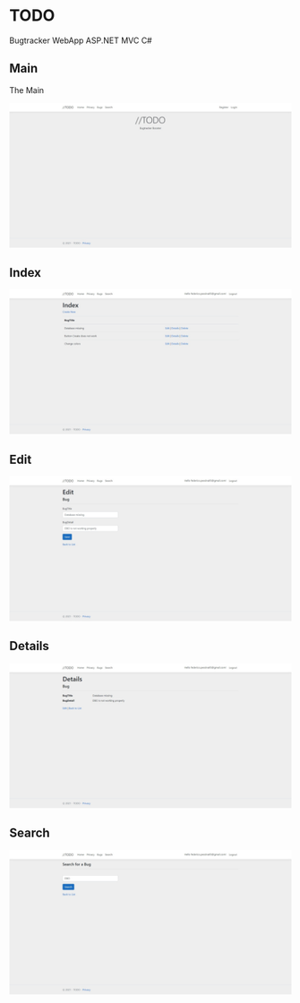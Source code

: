 # TODO
Bugtracker WebApp ASP.NET MVC C#

## Main

The Main 

![Main Imge](https://github.com/federicopessina/TODO/blob/master/Screenshots/TODOBugtracker%20MainPage.jpeg)

## Index

![Index Imge](https://github.com/federicopessina/TODO/blob/master/Screenshots/TODOBugtracker%20IndexPage.jpeg)

## Edit

![Edit Imge](https://github.com/federicopessina/TODO/blob/master/Screenshots/TODOBugtracker%20EditPage.jpeg)

## Details

![Details Imge](https://github.com/federicopessina/TODO/blob/master/Screenshots/TODOBugrtracker%20DetailsPage.jpeg)

## Search

![Search Imge](https://github.com/federicopessina/TODO/blob/master/Screenshots/TODOBugtracker%20SearchPage.jpeg)

